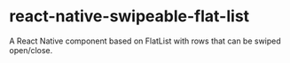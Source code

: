 # react-native-swipeable-flat-list
A React Native component based on FlatList with rows that can be swiped open/close.
